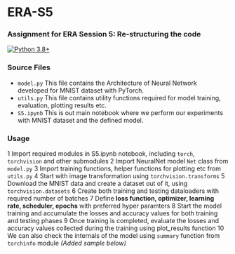 # ERA-S5
### Assignment for ERA Session 5: Re-structuring the code

[![Python 3.8+](https://img.shields.io/badge/python-3.8+-blue.svg)](https://www.python.org/downloads/release/python-380/)

### Source Files
- `model.py` This file contains the Architecture of Neural Network developed for MNIST dataset with PyTorch.
- `utils.py` This file contains utility functions required for model training, evaluation, plotting results etc.
- `S5.ipynb` This is out main notebook where we perform our experiments with MNIST dataset and the defined model.

### Usage
 1 Import required modules in S5.ipynb notebook, including `torch`, `torchvision` and other submodules
 2 Import NeuralNet model `Net` class from `model.py`
 3 Import training functions, helper functions for plotting etc from `utils.py`
 4 Start with image transformation using `torchvision.transforms`
 5 Download the MNIST data and create a dataset out of it, using `torchvision.datasets`
 6 Create both training and testing dataloaders with required number of batches
 7 Define **loss function, optimizer, learning rate, scheduler, epochs** with preferred hyper paramters
 8 Start the model training and accumulate the losses and accuracy values for both training and testing phases
 9 Once training is completed, evaluate the losses and accuracy values collected during the training using plot_results function
 10 We can also check the internals of the model using `summary` function from `torchinfo` module *(Added sample below)*

